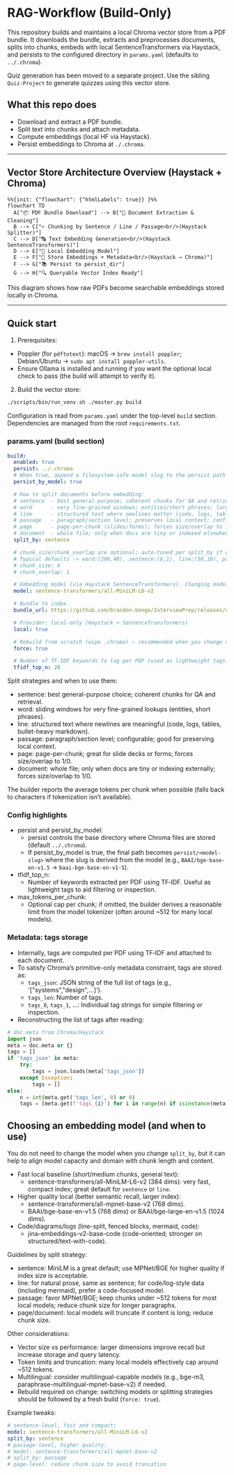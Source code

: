 # RAG-Workflow (Build-Only)

This repository builds and maintains a local Chroma vector store from a PDF bundle. It downloads the bundle, extracts and preprocesses documents, splits into chunks, embeds with local SentenceTransformers via Haystack, and persists to the configured directory in `params.yaml` (defaults to `../.chroma`).

Quiz generation has been moved to a separate project. Use the sibling `Quiz-Project` to generate quizzes using this vector store.

## What this repo does

- Download and extract a PDF bundle.
- Split text into chunks and attach metadata.
- Compute embeddings (local HF via Haystack).
- Persist embeddings to Chroma at `./.chroma`.

---

## Vector Store Architecture Overview (Haystack + Chroma)

```mermaid
%%{init: {"flowchart": {"htmlLabels": true}} }%%
flowchart TD
  A["📦 PDF Bundle Download"] --> B["🧩 Document Extraction & Cleaning"]
  B --> C["✂️ Chunking by Sentence / Line / Passage<br/>(Haystack Splitter)"]
  C --> D["🔠 Text Embedding Generation<br/>(Haystack SentenceTransformers)"]
  D --> E["🧠 Local Embedding Model"]
  E --> F["💾 Store Embeddings + Metadata<br/>(Haystack → Chroma)"]
  F --> G["📚 Persist to persist_dir"]
  G --> H["🔍 Queryable Vector Index Ready"]
```

This diagram shows how raw PDFs become searchable embeddings stored locally in Chroma.

---

## Quick start

1) Prerequisites:
  - Poppler (for `pdftotext`): macOS → `brew install poppler`; Debian/Ubuntu → `sudo apt install poppler-utils`.
  - Ensure Ollama is installed and running if you want the optional local check to pass (the build will attempt to verify it).

2) Build the vector store:

```bash
./scripts/bin/run_venv.sh ./master.py build
```

Configuration is read from `params.yaml` under the top-level `build` section. Dependencies are managed from the root `requirements.txt`.

### params.yaml (build section)

```yaml
build:
  enabled: true
  persist: ../.chroma
  # When true, append a filesystem‑safe model slug to the persist path (e.g., "BAAI/bge-base-en-v1.5" → "baai-bge-base-en-v1-5")
  persist_by_model: true

  # How to split documents before embedding:
  # sentence  - best general-purpose; coherent chunks for QA and retrieval.
  # word      - very fine-grained windows; entities/short phrases; larger N, lower coherence.
  # line      - structured text where newlines matter (code, logs, tables, markdown lists).
  # passage   - paragraph/section level; preserves local context; configurable size/overlap.
  # page      - page-per-chunk (slides/forms); forces size/overlap to 1/0.
  # document  - whole file; only when docs are tiny or indexed elsewhere; forces 1/0.
  split_by: sentence

  # chunk_size/chunk_overlap are optional; auto-tuned per split_by if omitted.
  # Typical defaults -> word:(200,40), sentence:(6,1), line:(50,10), page/document:(1,0).
  # chunk_size: 6
  # chunk_overlap: 1

  # Embedding model (via Haystack SentenceTransformers). Changing models requires a rebuild (set force: true).
  model: sentence-transformers/all-MiniLM-L6-v2

  # Bundle to index.
  bundle_url: https://github.com/brandon-benge/InterviewPrep/releases/download/latest/pdfs-bundle.tar.gz

  # Provider: local-only (Haystack + SentenceTransformers)
  local: true

  # Rebuild from scratch (wipe .chroma) — recommended when you change model/splitting.
  force: true

  # Number of TF‑IDF keywords to tag per PDF (used as lightweight tags)
  tfidf_top_n: 20
```

Split strategies and when to use them:
- sentence: best general-purpose choice; coherent chunks for QA and retrieval.
- word: sliding windows for very fine-grained lookups (entities, short phrases).
- line: structured text where newlines are meaningful (code, logs, tables, bullet-heavy markdown).
- passage: paragraph/section level; configurable; good for preserving local context.
- page: page-per-chunk; great for slide decks or forms; forces size/overlap to 1/0.
- document: whole file; only when docs are tiny or indexing externally; forces size/overlap to 1/0.

The builder reports the average tokens per chunk when possible (falls back to characters if tokenization isn’t available).

### Config highlights

- persist and persist_by_model:
  - persist controls the base directory where Chroma files are stored (default `../.chroma`).
  - If persist_by_model is true, the final path becomes `persist/<model-slug>` where the slug is derived from the model (e.g., `BAAI/bge-base-en-v1.5` → `baai-bge-base-en-v1-5`).
- tfidf_top_n:
  - Number of keywords extracted per PDF using TF‑IDF. Useful as lightweight tags to aid filtering or inspection.
- max_tokens_per_chunk:
  - Optional cap per chunk; if omitted, the builder derives a reasonable limit from the model tokenizer (often around ~512 for many local models).

### Metadata: tags storage

- Internally, tags are computed per PDF using TF‑IDF and attached to each document.
- To satisfy Chroma’s primitive-only metadata constraint, tags are stored as:
  - `tags_json`: JSON string of the full list of tags (e.g., '["systems","design",...]').
  - `tags_len`: Number of tags.
  - `tags_0`, `tags_1`, …: Individual tag strings for simple filtering or inspection.
- Reconstructing the list of tags after reading:

```python
# doc.meta from Chroma/Haystack
import json
meta = doc.meta or {}
tags = []
if 'tags_json' in meta:
    try:
        tags = json.loads(meta['tags_json'])
    except Exception:
        tags = []
else:
    n = int(meta.get('tags_len', 0) or 0)
    tags = [meta.get(f'tags_{i}') for i in range(n) if isinstance(meta.get(f'tags_{i}'), str)]
```

## Choosing an embedding model (and when to use)

You do not need to change the model when you change `split_by`, but it can help to align model capacity and domain with chunk length and content.

- Fast local baseline (short/medium chunks, general text):
  - sentence-transformers/all-MiniLM-L6-v2 (384 dims): very fast, compact index; great default for `sentence` or `line`.
- Higher quality local (better semantic recall, larger index):
  - sentence-transformers/all-mpnet-base-v2 (768 dims).
  - BAAI/bge-base-en-v1.5 (768 dims) or BAAI/bge-large-en-v1.5 (1024 dims).
- Code/diagrams/logs (line-split, fenced blocks, mermaid, code):
  - jina-embeddings-v2-base-code (code-oriented; stronger on structured/text-with-code).
  

Guidelines by split strategy:
- sentence: MiniLM is a great default; use MPNet/BGE for higher quality if index size is acceptable.
- line: for natural prose, same as sentence; for code/log-style data (including mermaid), prefer a code-focused model.
- passage: favor MPNet/BGE; keep chunks under ~512 tokens for most local models; reduce chunk size for longer paragraphs.
- page/document: local models will truncate if content is long; reduce chunk size.

Other considerations:
- Vector size vs performance: larger dimensions improve recall but increase storage and query latency.
- Token limits and truncation: many local models effectively cap around ~512 tokens.
- Multilingual: consider multilingual-capable models (e.g., bge-m3, paraphrase-multilingual-mpnet-base-v2) if needed.
- Rebuild required on change: switching models or splitting strategies should be followed by a fresh build (`force: true`).

Example tweaks:
```yaml
# sentence-level, fast and compact:
model: sentence-transformers/all-MiniLM-L6-v2
split_by: sentence
# passage-level, higher quality:
# model: sentence-transformers/all-mpnet-base-v2
# split_by: passage
# page-level: reduce chunk size to avoid truncation
```
